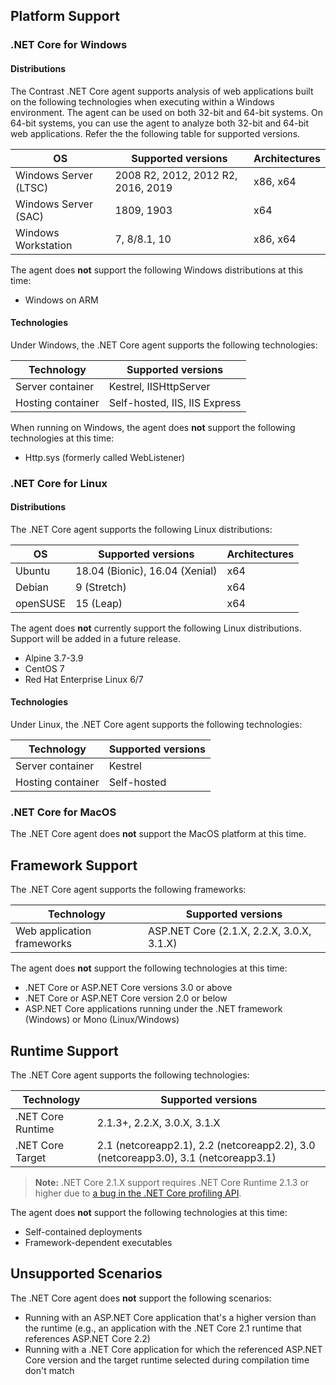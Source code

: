 

<!--
title: "Contrast .NET Core Agent Supported Technologies"
description: "Contrast .NET Core agent supported technologies"
tags: "installation agent .NET Core windows linux azure supported technologies"
-->

## Platform Support

### .NET Core for Windows

#### Distributions

The Contrast .NET Core agent supports analysis of web applications built on the following technologies when executing within a Windows environment. The agent can be used on both 32-bit and 64-bit systems. On 64-bit systems, you can use the agent to analyze both 32-bit and 64-bit web applications. Refer the the following table for supported versions.

| OS                         | Supported versions     | Architectures |
| -------------------------- | ---------------------- | ------------- |
| Windows Server (LTSC)      | 2008 R2, 2012, 2012 R2, 2016, 2019 | x86, x64 |
| Windows Server (SAC)       | 1809, 1903              | x64     |
| Windows Workstation        | 7, 8/8.1, 10            | x86, x64     |


The agent does **not** support the following Windows distributions at this time:

* Windows on ARM

#### Technologies

Under Windows, the .NET Core agent supports the following technologies:

| Technology                 | Supported versions                       |
| -------------------------- | ---------------------------------------- |
| Server container           | Kestrel, IISHttpServer                   |
| Hosting container          | Self-hosted, IIS, IIS Express            |

When running on Windows, the agent does **not** support the following technologies at this time:

* Http.sys (formerly called WebListener)

### .NET Core for Linux

#### Distributions 

The .NET Core agent supports the following Linux distributions: 


| OS                         | Supported versions     | Architectures |
| -------------------------- | ---------------------- | ------------- |
| Ubuntu                     | 18.04 (Bionic), 16.04 (Xenial) | x64   |
| Debian                     | 9 (Stretch)            | x64           |
| openSUSE                   | 15 (Leap)            | x64           |

The agent does **not** currently support the following Linux distributions. Support will be added in a future release.

- Alpine 3.7-3.9
- CentOS 7
- Red Hat Enterprise Linux 6/7

#### Technologies

Under Linux, the .NET Core agent supports the following technologies:

| Technology                 | Supported versions                       |
| -------------------------- | ---------------------------------------- |
| Server container           | Kestrel                                  |
| Hosting container          | Self-hosted                              |

### .NET Core for MacOS

The .NET Core agent does **not** support the MacOS platform at this time.

## Framework Support

The .NET Core agent supports the following frameworks: 

| Technology                 | Supported versions                       |
| -------------------------- | ---------------------------------------- |
| Web application frameworks | ASP.NET Core (2.1.X, 2.2.X, 3.0.X, 3.1.X)              |

The agent does **not** support the following technologies at this time:

* .NET Core or ASP.NET Core versions 3.0 or above
* .NET Core or ASP.NET Core version 2.0 or below
* ASP.NET Core applications running under the .NET framework (Windows) or Mono (Linux/Windows)

## Runtime Support

The .NET Core agent supports the following technologies: 

| Technology                 | Supported versions                       |
| -------------------------- | ---------------------------------------- |
| .NET Core Runtime          | 2.1.3+, 2.2.X, 3.0.X, 3.1.X                              |
| .NET Core Target           | 2.1 (netcoreapp2.1), 2.2 (netcoreapp2.2), 3.0 (netcoreapp3.0), 3.1 (netcoreapp3.1) |

> **Note:** .NET Core 2.1.X support requires .NET Core Runtime 2.1.3 or higher due to [a bug in the .NET Core profiling API](https://github.com/dotnet/coreclr/issues/18448).

The agent does **not** support the following technologies at this time:

* Self-contained deployments
* Framework-dependent executables

## Unsupported Scenarios

The .NET Core agent does **not** support the following scenarios:

* Running with an ASP.NET Core application that's a higher version than the runtime (e.g., an application with the .NET Core 2.1 runtime that references ASP.NET Core 2.2)
* Running with a .NET Core application for which the referenced ASP.NET Core version and the target runtime selected during compilation time don't match

